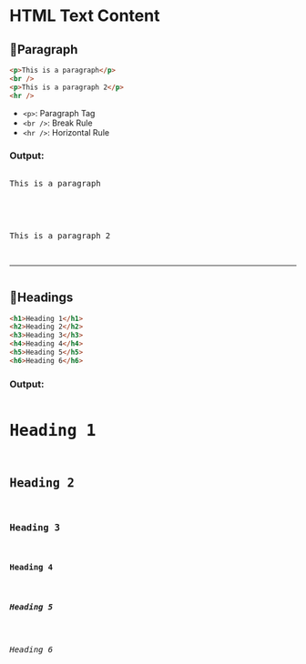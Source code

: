 # HTML Text Content

## 🔹Paragraph

```html
<p>This is a paragraph</p>
<br />
<p>This is a paragraph 2</p>
<hr />
```

- `<p>`: Paragraph Tag
- `<br />`: Break Rule
- `<hr />`: Horizontal Rule

### Output:

<pre>
<p>This is a paragraph</p>
<br />
<p>This is a paragraph 2</p>
<hr /></pre>

## 🔹Headings

```html
<h1>Heading 1</h1>
<h2>Heading 2</h2>
<h3>Heading 3</h3>
<h4>Heading 4</h4>
<h5>Heading 5</h5>
<h6>Heading 6</h6>
```
### Output:

<pre>
<h1>Heading 1</h1>
<h2>Heading 2</h2>
<h3>Heading 3</h3>
<h4>Heading 4</h4>
<h5>Heading 5</h5>
<h6>Heading 6</h6></pre>
